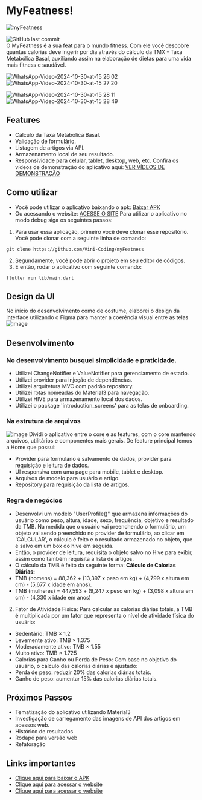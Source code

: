 # MyFeatness!
![myFeatness](https://github.com/user-attachments/assets/6f667f88-08ae-4861-8f1d-5503a7fdc124)

![GitHub last commit](https://img.shields.io/github/last-commit/Vini-Coding/myFeatness)  
O MyFeatness é a sua feat para o mundo fitness. Com ele você descobre quantas calorias deve ingerir por dia através do cálculo da TMX - Taxa Metabólica Basal, auxiliando assim na elaboração de dietas para uma vida mais fitness e saudável.

![WhatsApp-Video-2024-10-30-at-15 26 02](https://github.com/user-attachments/assets/679b4360-4369-4f46-ab63-25cd62e3d924)
![WhatsApp-Video-2024-10-30-at-15 27 20](https://github.com/user-attachments/assets/557ca9b8-0360-4358-a463-80b1f487fec6)

![WhatsApp-Video-2024-10-30-at-15 28 11](https://github.com/user-attachments/assets/bb460c0a-af0e-4c3b-ac14-9d35ad83192c)
![WhatsApp-Video-2024-10-30-at-15 28 49](https://github.com/user-attachments/assets/549b6c82-a5ad-4267-bf46-be405e025122)

## Features
- Cálculo da Taxa Metabólica Basal.
- Validação de formulário.
- Listagem de artigos via API.
- Armazenamento local de seu resultado.
- Responsividade para celular, tablet, desktop, web, etc.
Confira os vídeos de demonstração do aplicativo aqui: [VER VÍDEOS DE DEMONSTRAÇÃO](https://drive.google.com/drive/folders/181KmLtok-vApkKUT_3qtXYIGJYmDrFEq?usp=sharing)

## Como utilizar
- Você pode utilizar o aplicativo baixando o apk: [Baixar APK](https://drive.google.com/drive/folders/17zPINbk5m5cNdKBvhviuVDtNFjAtp-4r)
- Ou acessando o website: [ACESSE O SITE](https://vini-coding.github.io/myfeatness-web/)
Para utilizar o aplicativo no modo debug siga os seguintes passos:
1. Para usar essa aplicação, primeiro você deve clonar esse repositório. Você pode clonar com a seguinte linha de comando:
```
git clone https://github.com/Vini-Coding/myFeatness
```
2. Segundamente, você pode abrir o projeto em seu editor de códigos.
3. E então, rodar o aplicativo com seguinte comando:
```
flutter run lib/main.dart
```

## Design da UI
No início do desenvolvimento como de costume, elaborei o design da interface utilizando o Figma para manter a coerência visual entre as telas 
![image](https://github.com/user-attachments/assets/aeee9087-34e2-4cd0-a0c6-b9ed97d23ac1)

## Desenvolvimento
### No desenvolvimento busquei simplicidade e praticidade.
- Utilizei ChangeNotifier e ValueNotifier para gerenciamento de estado.
- Utilizei provider para injeção de dependências.
- Utilizei arquitetura MVC com padrão repository.
- Utilizei rotas nomeadas do Material3 para navegação.
- Utilizei HIVE para armazenamento local dos dados.
- Utilizei o package 'introduction_screens' para as telas de onboarding.
### Na estrutura de arquivos
![image](https://github.com/user-attachments/assets/17c0cebd-d319-425b-ab79-d43d61ba636b)
Dividi o aplicativo entre o core e as features, com o core mantendo arquivos, utilitários e componentes mais gerais. De feature principal temos a Home que possui:
- Provider para formulário e salvamento de dados, provider para requisição e leitura de dados.
- UI responsiva com uma page para mobile, tablet e desktop.
- Arquivos de modelo para usuário e artigo.
- Repository para requisição da lista de artigos.
### Regra de negócios
- Desenvolvi um modelo "UserProfile()" que armazena informações do usuário como peso, altura, idade, sexo, frequência, objetivo e resultado da TMB. Na medida que o usuário vai preenchendo o formulário, um objeto vai sendo preenchido no provider de formulário, ao clicar em 'CALCULAR', o cálculo é feito e o resultado armazenado no objeto, que é salvo em um box do hive em seguida. 
- Então, o provider de leitura, requisita o objeto salvo no Hive para exibir, assim como também requisita a lista de artigos. 
- O cálculo da TMB é feito da seguinte forma:
**Cálculo de Calorias Diárias:**
- TMB (homens) = 88,362 + (13,397 x peso em kg) + (4,799 x altura em cm) - (5,677 x idade
em anos).
- TMB (mulheres) = 447,593 + (9,247 x peso em kg) + (3,098 x altura em cm) - (4,330 x
idade em anos)
2. Fator de Atividade Física:
Para calcular as calorias diárias totais, a TMB é multiplicada por um fator que representa o
nível de atividade física do usuário:
- Sedentário: TMB × 1.2
- Levemente ativo: TMB × 1.375
- Moderadamente ativo: TMB × 1.55
- Muito ativo: TMB × 1.725
- Calorias para Ganho ou Perda de Peso:
Com base no objetivo do usuário, o cálculo das calorias diárias é ajustado:
- Perda de peso: reduzir 20% das calorias diárias totais.
- Ganho de peso: aumentar 15% das calorias diárias totais.

## Próximos Passos
- Tematização do aplicativo utilizando Material3
- Investigação de carregamento das imagens de API dos artigos em acessos web.
- Histórico de resultados
- Rodapé para versão web
- Refatoração

## Links importantes
-  [Clique aqui para baixar o APK](https://drive.google.com/drive/folders/17zPINbk5m5cNdKBvhviuVDtNFjAtp-4r)
-  [Clique aqui para acessar o website](https://vini-coding.github.io/myfeatness-web/)
-  [Clique aqui para acessar o website](https://drive.google.com/drive/folders/181KmLtok-vApkKUT_3qtXYIGJYmDrFEq?usp=sharing)

